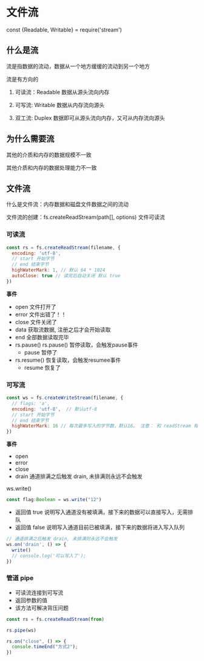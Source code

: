 # 文件流

const {Readable, Writable} = require('stream')

## 什么是流

流是指数据的流动，数据从一个地方缓缓的流动到另一个地方

流是有方向的

1. 可读流：Readable  数据从源头流向内存

2. 可写流: Writable  数据从内存流向源头

3. 双工流: Duplex 数据即可从源头流向内存，又可从内存流向源头

## 为什么需要流

其他的介质和内存的数据规模不一致

其他介质和内存的数据处理能力不一致

## 文件流

什么是文件流：内存数据和磁盘文件数据之间的流动

文件流的创建：fs.createReadStream(path[], options) 文件可读流

### 可读流

```js
const rs = fs.createReadStream(filename, {
  encoding: 'utf-8',
  // start 开始字节
  // end 结束字节
  highWaterMark: 1, // 默认 64 * 1024
  autoClose: true // 读完后自动关闭 默认 true
})
```

**事件**

- open 文件打开了
- error 文件出错了！！
- close 文件关闭了
- data 获取流数据, 注册之后才会开始读取
- end 全部数据读取完毕
- rs.pause() rs.pause() 暂停读取，会触发pause事件
  - pause 暂停了
- rs.resume() 恢复读取，会触发resumee事件
  - resume 恢复了

### 可写流

``` js
const ws = fs.createWriteStream(filename, {
  // flags: 'a',
  encoding: 'utf-8',  // 默认utf-8
  // start 开始字节
  // end 结束字节
  highWaterMark: 16 // 每次最多写入的字节数，默认16。 注意： 和 readStream 有区别
})
```

**事件**

- open
- error
- close
- drain 通道排满之后触发 drain, 未排满则永远不会触发

ws.write()

```js
const flag:Boolean = ws.write("12") 
```

- 返回值 true 说明写入通道没有被填满，接下来的数据可以直接写入，无需排队
- 返回值 false 说明写入通道目前已被填满，接下来的数据将进入写入队列

```js
// 通道排满之后触发 drain, 未排满则永远不会触发
ws.on('drain', () => {
  write()
  // console.log('可以写入了');
})
```

### 管道 pipe

- 可读流连接到可写流
- 返回参数的值
- 该方法可解决背压问题

```js
const rs = fs.createReadStream(from)

rs.pipe(ws)

rs.on("close", () => {
  console.timeEnd("方式2");
})
```
